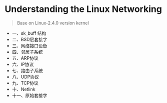 # Understanding the Linux Networking

> Base on Linux-2.4.0 version kernel

*  一、sk_buff 结构
*  二、BSD层套接字
*  三、网络接口设备
*  四、邻居子系统
*  五、ARP协议
*  六、IP协议
*  七、路由子系统
*  八、UDP协议
*  九、TCP协议
*  十、Netlink
*  十一、原始套接字
